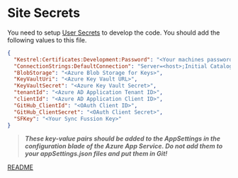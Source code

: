 ﻿# Site Secrets

You need to setup [User Secrets]() to develop the code.  You should add the following values to this file.

```json
{
  "Kestrel:Certificates:Development:Password": "<Your machines password>",
  "ConnectionStrings:DefaultConnection": "Server=<host>;Initial Catalog=welcome-site-db;Persist Security Info=False;User ID=<username>;Password=<password>;MultipleActiveResultSets=False;Encrypt=True;TrustServerCertificate=False;Connection Timeout=30;",
  "BlobStorage": "<Azure Blob Storage for Keys>",
  "KeyVaultUri": "<Azure Key Vault URL>",
  "KeyVaultSecret": "<Azure Key Vault Secret>",
  "tenantId": "<Azure AD Application Tenant ID>",
  "clientId": "<Azure AD Application Client ID>",
  "GitHub_ClientId": "<OAuth Client ID>",
  "GitHub_ClientSecret": "<OAuth Client Secret>",
  "SFKey": "<Your Sync Fussion Key>"
}
```

> ___These key-value pairs should be added to the AppSettings in the configuration blade of the Azure App Service.  Do not add them
> to your appSettings.json files and put them in Git!___

[README](../README.md)
